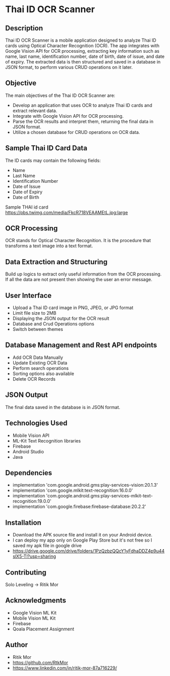 # Thai ID OCR Scanner

## Description
Thai ID OCR Scanner is a mobile application designed to analyze Thai ID cards using Optical Character Recognition (OCR). The app integrates with Google Vision API for OCR processing, extracting key information such as name, last name, identification number, date of birth, date of issue, and date of expiry. The extracted data is then structured and saved in a database in JSON format, to perform various CRUD operations on it later.

## Objective
The main objectives of the Thai ID OCR Scanner are:

- Develop an application that uses OCR to analyze Thai ID cards and extract relevant data.
- Integrate with Google Vision API for OCR processing.
- Parse the OCR results and interpret them, returning the final data in JSON format.
- Utilize a chosen database for CRUD operations on OCR data.

## Sample Thai ID Card Data
The ID cards may contain the following fields:

- Name
- Last Name
- Identification Number
- Date of Issue
- Date of Expiry
- Date of Birth

Sample THAI id card https://pbs.twimg.com/media/FkcR718VEAAMEtL.jpg:large

## OCR Processing
OCR stands for Optical Character Recognition. It is the procedure that transforms a text image into a text format.

## Data Extraction and Structuring
Build up logics to extract only useful information from the OCR processing. If all the data are not present then showing the user an error message.

## User Interface
- Upload a Thai ID card image in PNG, JPEG, or JPG format
- Limit file size to 2MB
- Displaying the JSON output for the OCR result
- Database and Crud Operations options
- Switch between themes

## Database Management and Rest API endpoints
- Add OCR Data Manually
- Update Existing OCR Data
- Perform search operations
- Sorting options also available
- Delete OCR Records

## JSON Output
The final data saved in the database is in JSON format.

## Technologies Used
- Mobile Vision API
- ML-Kit Text Recognition libraries
- Firebase
- Android Studio
- Java

## Dependencies
- implementation 'com.google.android.gms:play-services-vision:20.1.3'
- implementation 'com.google.mlkit:text-recognition:16.0.0'
- implementation 'com.google.android.gms:play-services-mlkit-text-recognition:19.0.0'
- implementation 'com.google.firebase:firebase-database:20.2.2'

## Installation
- Download the APK source file and install it on your Android device.
- I can deploy my app only on Google Play Store but it's not free so I saved my apk file in google drive
- https://drive.google.com/drive/folders/1PzQzbzQQcY1yFdhaDDZ4p9u44slX5-Tl?usp=sharing


## Contributing
Solo Leveling -> Ritik Mor

## Acknowledgments
- Google Vision ML Kit
- Mobile Vision ML Kit
- Firebase
- Qoala Placement Assignment

## Author
- Ritik Mor
- https://github.com/RtkMor
- https://www.linkedin.com/in/ritik-mor-87a716229/

